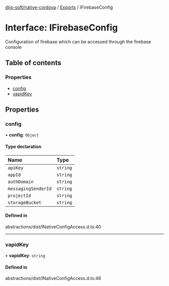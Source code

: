 [@js-soft/native-cordova](../README.md) / [Exports](../modules.md) / IFirebaseConfig

# Interface: IFirebaseConfig

Configuration of firebase which can be accessed through the firebase console

## Table of contents

### Properties

- [config](IFirebaseConfig.md#config)
- [vapidKey](IFirebaseConfig.md#vapidkey)

## Properties

### config

• **config**: `Object`

#### Type declaration

| Name | Type |
| :------ | :------ |
| `apiKey` | `string` |
| `appId` | `string` |
| `authDomain` | `string` |
| `messagingSenderId` | `string` |
| `projectId` | `string` |
| `storageBucket` | `string` |

#### Defined in

abstractions/dist/INativeConfigAccess.d.ts:40

___

### vapidKey

• **vapidKey**: `string`

#### Defined in

abstractions/dist/INativeConfigAccess.d.ts:48
